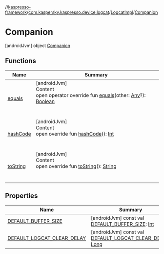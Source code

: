 //[kaspresso-framework](../../../index.md)/[com.kaspersky.kaspresso.device.logcat](../../index.md)/[LogcatImpl](../index.md)/[Companion](index.md)



# Companion  
 [androidJvm] object [Companion](index.md)   


## Functions  
  
|  Name|  Summary| 
|---|---|
| [equals](https://kotlinlang.org/api/latest/jvm/stdlib/kotlin/-any/equals.html)| [androidJvm]  <br>Content  <br>open operator override fun [equals](https://kotlinlang.org/api/latest/jvm/stdlib/kotlin/-any/equals.html)(other: [Any](https://kotlinlang.org/api/latest/jvm/stdlib/kotlin/-any/index.html)?): [Boolean](https://kotlinlang.org/api/latest/jvm/stdlib/kotlin/-boolean/index.html)  <br><br><br>
| [hashCode](https://kotlinlang.org/api/latest/jvm/stdlib/kotlin/-any/hash-code.html)| [androidJvm]  <br>Content  <br>open override fun [hashCode](https://kotlinlang.org/api/latest/jvm/stdlib/kotlin/-any/hash-code.html)(): [Int](https://kotlinlang.org/api/latest/jvm/stdlib/kotlin/-int/index.html)  <br><br><br>
| [toString](https://kotlinlang.org/api/latest/jvm/stdlib/kotlin/-any/to-string.html)| [androidJvm]  <br>Content  <br>open override fun [toString](https://kotlinlang.org/api/latest/jvm/stdlib/kotlin/-any/to-string.html)(): [String](https://kotlinlang.org/api/latest/jvm/stdlib/kotlin/-string/index.html)  <br><br><br>


## Properties  
  
|  Name|  Summary| 
|---|---|
| [DEFAULT_BUFFER_SIZE](index.md#com.kaspersky.kaspresso.device.logcat/LogcatImpl.Companion/DEFAULT_BUFFER_SIZE/#/PointingToDeclaration/)|  [androidJvm] const val [DEFAULT_BUFFER_SIZE](index.md#com.kaspersky.kaspresso.device.logcat/LogcatImpl.Companion/DEFAULT_BUFFER_SIZE/#/PointingToDeclaration/): [Int](https://kotlinlang.org/api/latest/jvm/stdlib/kotlin/-int/index.html)   <br>
| [DEFAULT_LOGCAT_CLEAR_DELAY](index.md#com.kaspersky.kaspresso.device.logcat/LogcatImpl.Companion/DEFAULT_LOGCAT_CLEAR_DELAY/#/PointingToDeclaration/)|  [androidJvm] const val [DEFAULT_LOGCAT_CLEAR_DELAY](index.md#com.kaspersky.kaspresso.device.logcat/LogcatImpl.Companion/DEFAULT_LOGCAT_CLEAR_DELAY/#/PointingToDeclaration/): [Long](https://kotlinlang.org/api/latest/jvm/stdlib/kotlin/-long/index.html)   <br>

